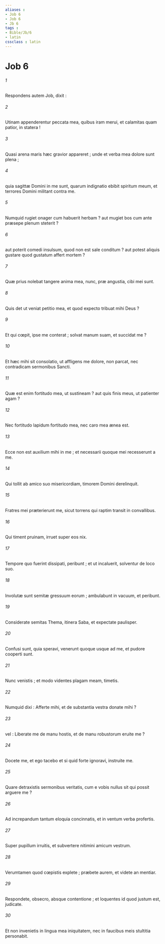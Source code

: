 ```yaml
---
aliases : 
- Job 6
- Job 6
- Jb 6
tags : 
- Bible/Jb/6
- latin
cssclass : latin
---
```


# Job 6

###### 1
Respondens autem Job, dixit :
###### 2
Utinam appenderentur peccata mea, quibus iram merui, et calamitas quam patior, in statera !
###### 3
Quasi arena maris hæc gravior appareret ; unde et verba mea dolore sunt plena ;
###### 4
quia sagittæ Domini in me sunt, quarum indignatio ebibit spiritum meum, et terrores Domini militant contra me.
###### 5
Numquid rugiet onager cum habuerit herbam ? aut mugiet bos cum ante præsepe plenum steterit ?
###### 6
aut poterit comedi insulsum, quod non est sale conditum ? aut potest aliquis gustare quod gustatum affert mortem ?
###### 7
Quæ prius nolebat tangere anima mea, nunc, præ angustia, cibi mei sunt.
###### 8
Quis det ut veniat petitio mea, et quod expecto tribuat mihi Deus ?
###### 9
Et qui cœpit, ipse me conterat ; solvat manum suam, et succidat me ?
###### 10
Et hæc mihi sit consolatio, ut affligens me dolore, non parcat, nec contradicam sermonibus Sancti.
###### 11
Quæ est enim fortitudo mea, ut sustineam ? aut quis finis meus, ut patienter agam ?
###### 12
Nec fortitudo lapidum fortitudo mea, nec caro mea ænea est.
###### 13
Ecce non est auxilium mihi in me ; et necessarii quoque mei recesserunt a me.
###### 14
Qui tollit ab amico suo misericordiam, timorem Domini derelinquit.
###### 15
Fratres mei præterierunt me, sicut torrens qui raptim transit in convallibus.
###### 16
Qui timent pruinam, irruet super eos nix.
###### 17
Tempore quo fuerint dissipati, peribunt ; et ut incaluerit, solventur de loco suo.
###### 18
Involutæ sunt semitæ gressuum eorum ; ambulabunt in vacuum, et peribunt.
###### 19
Considerate semitas Thema, itinera Saba, et expectate paulisper.
###### 20
Confusi sunt, quia speravi, venerunt quoque usque ad me, et pudore cooperti sunt.
###### 21
Nunc venistis ; et modo videntes plagam meam, timetis.
###### 22
Numquid dixi : Afferte mihi, et de substantia vestra donate mihi ?
###### 23
vel : Liberate me de manu hostis, et de manu robustorum eruite me ?
###### 24
Docete me, et ego tacebo  et si quid forte ignoravi, instruite me.
###### 25
Quare detraxistis sermonibus veritatis, cum e vobis nullus sit qui possit arguere me ?
###### 26
Ad increpandum tantum eloquia concinnatis, et in ventum verba profertis.
###### 27
Super pupillum irruitis, et subvertere nitimini amicum vestrum.
###### 28
Verumtamen quod cœpistis explete ; præbete aurem, et videte an mentiar.
###### 29
Respondete, obsecro, absque contentione ; et loquentes id quod justum est, judicate.
###### 30
Et non invenietis in lingua mea iniquitatem, nec in faucibus meis stultitia personabit.
